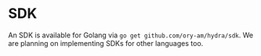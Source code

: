 # SDK

An SDK is available for Golang via `go get github.com/ory-am/hydra/sdk`. We are planning on implementing SDKs for other languages too.
